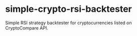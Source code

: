 # simple-crypto-rsi-backtester
Simple RSI strategy backtester for cryptocurrencies listed on CryptoCompare API.
